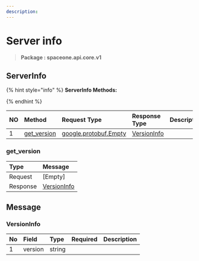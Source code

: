 ```yaml
---
description:  
---
```

# Server info

>  **Package : spaceone.api.core.v1**

## ServerInfo

{% hint style="info" %}
**ServerInfo Methods:**

{%  endhint %}


| NO |  Method | Request Type | Response Type | Description |
| :--- | :--- | :--- | :--- | :--- |
| 1 | [get_version](Server-info.md#get_version)|[google.protobuf.Empty](https://github.com/protocolbuffers/protobuf/blob/master/src/google/protobuf/empty.proto)| [VersionInfo](Server-info.md#versioninfo) |  |

### get_version



| Type | Message |
| :--- | :--- |
| Request | [Empty] |
| Response |  [VersionInfo](Server-info.md#versioninfo)  |





## Message

### VersionInfo
| No | Field | Type | Required | Description |
| :--- | :--- | :--- | :--- | :--- |
| 1 | version |string | ||
